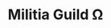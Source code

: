 ---
title: "Militia Guild Ω"
linktitle: "Militia Guild"
aliases:
    - /guilds/militia/
layout: term.tables
menu:
    lists:
        parent: "martial-guilds"
---